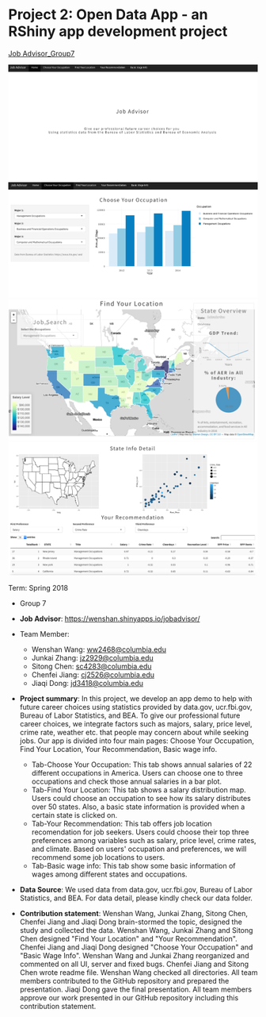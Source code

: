 # Project 2: Open Data App - an RShiny app development project

[Job Advisor_Group7](https://wenshan.shinyapps.io/jobadvisor/)

![screenshot](doc/1.png)
![screenshot](doc/2.png)
![screenshot](doc/3.png)
![screenshot](doc/4.png)

Term: Spring 2018

+ Group 7
+ **Job Advisor**: https://wenshan.shinyapps.io/jobadvisor/
+ Team Member:
	+ Wenshan Wang: ww2468@columbia.edu
	+ Junkai Zhang: jz2929@columbia.edu
	+ Sitong Chen: sc4283@columbia.edu
	+ Chenfei Jiang: cj2526@columbia.edu
	+ Jiaqi Dong: jd3418@columbia.edu

+ **Project summary**: In this project, we develop an app demo to help with future career choices using statistics provided by data.gov, ucr.fbi.gov, Bureau of Labor Statistics, and BEA. To give our professional future career choices, we integrate factors such as majors, salary, price level, crime rate, weather etc. that people may concern about while seeking jobs. Our app is divided into four main pages: Choose Your Occupation, Find Your Location, Your Recommendation, Basic wage info.
	+ Tab-Choose Your Occupation: This tab shows annual salaries of 22 different occupations in America. Users can choose one to three occupations and check those annual salaries in a bar plot.
	+ Tab-Find Your Location: This tab shows a salary distribution map. Users could choose an occupation to see how its salary distributes over 50 states. Also, a basic state information is provided when a certain state is clicked on.
	+ Tab-Your Recommendation: This tab offers job location recomendation for job seekers. Users could choose their top three preferences among variables such as salary, price level, crime rates, and climate. Based on users' occupation and preferences, we will recommend some job locations to users.
	+ Tab-Basic wage info: This tab show some basic information of wages among different states and occupations.
	


+ **Data Source**: We used data from data.gov, ucr.fbi.gov, Bureau of Labor Statistics, and BEA. For data detail, please kindly check our data folder.

+ **Contribution statement**: Wenshan Wang, Junkai Zhang, Sitong Chen, Chenfei Jiang and Jiaqi Dong brain-stormed the topic, designed the study and collected the data. 
Wenshan Wang, Junkai Zhang and Sitong Chen designed "Find Your Location" and "Your Recommendation". Chenfei Jiang and Jiaqi Dong designed "Choose Your Occupation" and "Basic Wage Info". Wenshan Wang and Junkai Zhang reorganized and commented on all UI, server and fixed bugs. Chenfei Jiang and Sitong Chen wrote readme file. Wenshan Wang checked all directories. All team members contributed to the GitHub repository and prepared the presentation. Jiaqi Dong gave the final presentation. All team members approve our work presented in our GitHub repository including this contribution statement.





